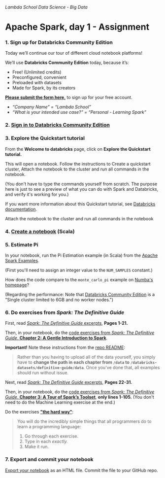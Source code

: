 _Lambda School Data Science - Big Data_

# Apache Spark, day 1 - Assignment

### 1. Sign up for Databricks Community Edition

Today we’ll continue our tour of different cloud notebook platforms!

We’ll use **Databricks Community Edition** today, because it’s:

- Free! (Unlimited credits)
- Preconfigured, convenient
- Preloaded with datasets
- Made for Spark, by its creators

[**Please submit the form here,**](https://databricks.com/signup#signup/community) to sign up for your free account.

- _“Company Name” = “Lambda School”_
- _“What is your intended use case?” = “Personal - Learning Spark”_

### 2. [Sign in to Databricks Community Edition](https://community.cloud.databricks.com/login.html)

### 3. Explore the Quickstart tutorial

From the **Welcome to databricks** page, click on **Explore the Quickstart tutorial.**

This will open a notebook. Follow the instructions to Create a quickstart cluster, Attach the notebook to the cluster and run all commands in the notebook.

(You don't have to type the commands yourself from scratch. The purpose here is just to see a preview of what you can do with Spark and Databricks, and verify it's working for you.)

If you want more information about this Quickstart tutorial, see [Databricks documentation](https://docs.databricks.com/getting-started/quick-start.html).

Attach the notebook to the cluster and run all commands in the notebook

### 4. [Create a notebook](https://docs.databricks.com/user-guide/notebooks/notebook-manage.html#create-a-notebook) (Scala)

### 5. Estimate Pi

In your notebook, run the Pi Estimation example (in Scala) from the [Apache Spark Examples](https://spark.apache.org/examples.html). 

(First you'll need to assign an integer value to the `NUM_SAMPLES` constant.)

How does the code compare to the `monte_carlo_pi` example on [Numba's homepage](http://numba.pydata.org/)?

(Regarding the performance: Note that [Databricks Community Edition](https://databricks.com/try-databricks) is a "Single cluster limited to 6GB and no worker nodes.")

### 6. Do exercises from _Spark: The Definitive Guide_

First, read [_Spark: The Definitive Guide_ excerpts](https://pages.databricks.com/rs/094-YMS-629/images/Apache-Spark-The-Definitive-Guide-Excerpts-R1.pdf), **Pages 1-21.**

Then, in your notebook, do the [code exercises from _Spark: The Definitive Guide_, **Chapter 2: A Gentle Introduction to Spark**](https://github.com/databricks/Spark-The-Definitive-Guide/blob/master/code/A_Gentle_Introduction_to_Spark-Chapter_2_A_Gentle_Introduction_to_Spark.scala).

**Important!** Note these instructions from the [repo README](https://github.com/databricks/Spark-The-Definitive-Guide/blob/master/README.md):
> Rather than you having to upload all of the data yourself, you simply have to **change the path in each chapter from `/data` to `/databricks-datasets/definitive-guide/data`**. Once you've done that, all examples should run without issue. 

Next, read [_Spark: The Definitive Guide_ excerpts](https://pages.databricks.com/rs/094-YMS-629/images/Apache-Spark-The-Definitive-Guide-Excerpts-R1.pdf), **Pages 22-31.**

Then, in your notebook, do the [code exercises from _Spark: The Definitive Guide_, **Chapter 3: A Tour of Spark’s Toolset**](https://github.com/databricks/Spark-The-Definitive-Guide/blob/master/code/A_Gentle_Introduction_to_Spark-Chapter_3_A_Tour_of_Sparks_Toolset.scala), **only lines 1-105.** (You don't need to do the Machine Learning exercise at the end.)

Do the exercises [**"the hard way"**](https://learnpythonthehardway.org/python3/intro.html):

> You will do the incredibly simple things that all programmers do to learn a programming language:
> 1. Go through each exercise.
> 2. Type in each _exactly._
> 3. Make it run.

### 7. Export and commit your notebook

[Export your notebook](https://docs.databricks.com/user-guide/notebooks/notebook-manage.html#export-a-notebook) as an HTML file. Commit the file to your GitHub repo.
